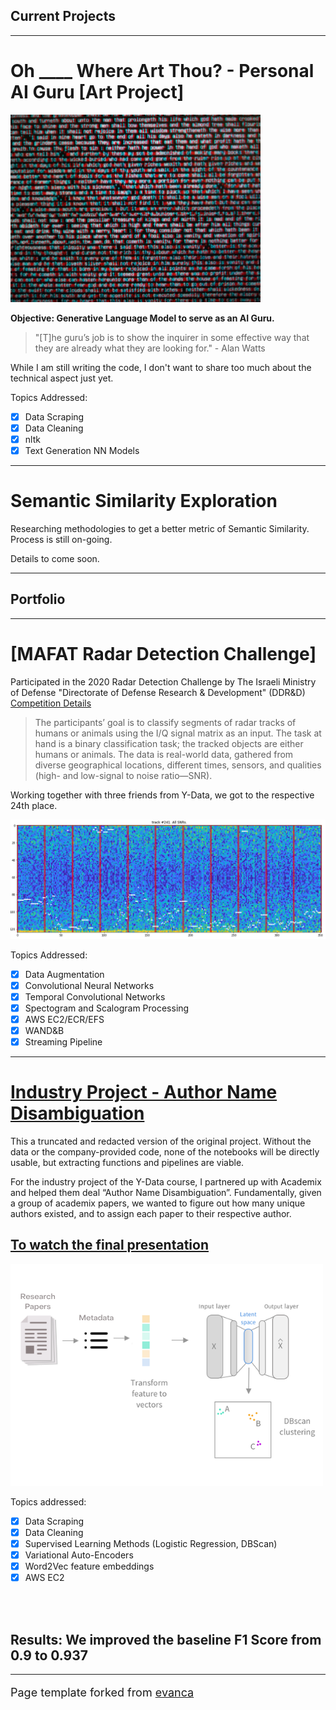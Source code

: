 ## Current Projects
---

# Oh ____ Where Art Thou? - Personal AI Guru [Art Project]
<img src="images/AI_Guru_logo_small.png?raw=true"/>

**Objective: Generative Language Model to serve as an AI Guru.**

> "[T]he guru’s job is to show the inquirer in some effective way that they are already what they are looking for." - Alan Watts 

While I am still writing the code, I don't want to share too much about the technical aspect just yet.

Topics Addressed:<br>
- [x] Data Scraping
- [x] Data Cleaning
- [x] nltk
- [x] Text Generation NN Models

---

# Semantic Similarity Exploration

Researching methodologies to get a better metric of Semantic Similarity.
Process is still on-going.

Details to come soon.

---

## Portfolio

---

# [MAFAT Radar Detection Challenge]

Participated in the 2020 Radar Detection Challenge by The Israeli Ministry of Defense "Directorate of Defense Research & Development" (DDR&D) <br>
<a href="https://competitions.codalab.org/competitions/25389#learn_the_details"> Competition Details </a> <br>

> The participants’ goal is to classify segments of radar tracks of humans or animals using the I/Q signal matrix as an input. The task at hand is a binary classification task; the tracked objects are either humans or animals.
The data is real-world data, gathered from diverse geographical locations, different times, sensors, and qualities (high- and low-signal to noise ratio—SNR).

Working together with three friends from Y-Data, we got to the respective 24th place.

<img src="images/mafat_spectro.png?raw=true"/>

Topics Addressed: <br>
- [x] Data Augmentation
- [x] Convolutional Neural Networks
- [x] Temporal Convolutional Networks
- [x] Spectogram and Scalogram Processing
- [x] AWS EC2/ECR/EFS
- [x] WAND&B
- [x] Streaming Pipeline

---

# [Industry Project - Author Name Disambiguation](https://github.com/ShaulSolomon/academix-ydata-project-truncated)

This a truncated and redacted version of the original project. Without the data or the company-provided code, none of the notebooks will be directly usable, but extracting functions and pipelines are viable.

For the industry project of the Y-Data course, I partnered up with Academix and helped them deal “Author Name Disambiguation”. Fundamentally, given a group of academix papers, we wanted to figure out how many unique authors existed, and to assign each paper to their respective author.

## [To watch the final presentation](https://tinyurl.com/y3lepbkz)

<img src="images/Research Papers.png?raw=true"/>

Topics addressed:
<br>
- [x] Data Scraping
- [x] Data Cleaning
- [x] Supervised Learning Methods (Logistic Regression, DBScan)
- [x] Variational Auto-Encoders
- [x] Word2Vec feature embeddings
- [x] AWS EC2

<br><br>
## Results: **We improved the baseline F1 Score from 0.9 to 0.937**

---
<p style="font-size:18px">Page template forked from <a href="https://github.com/evanca/quick-portfolio">evanca</a></p>
<!-- Remove above link if you don't want to attibute -->
